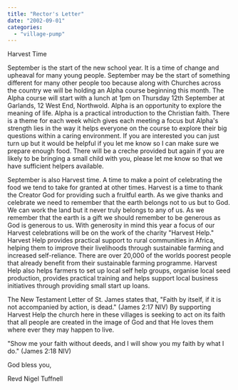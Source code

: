 ```yaml
---
title: "Rector's Letter"
date: "2002-09-01"
categories: 
  - "village-pump"
---
```


Harvest Time

September is the start of the new school year. It is a time of change and upheaval for many young people. September may be the start of something different for many other people too because along with Churches across the country we will be holding an Alpha course beginning this month. The Alpha course will start with a lunch at 1pm on Thursday 12th September at Garlands, 12 West End, Northwold. Alpha is an opportunity to explore the meaning of life. Alpha is a practical introduction to the Christian faith. There is a theme for each week which gives each meeting a focus but Alpha's strength lies in the way it helps everyone on the course to explore their big questions within a caring environment. If you are interested you can just turn up but it would be helpful if you let me know so I can make sure we prepare enough food. There will be a creche provided but again if you are likely to be bringing a small child with you, please let me know so that we have sufficient helpers available.

September is also Harvest time. A time to make a point of celebrating the food we tend to take for granted at other times. Harvest is a time to thank the Creator God for providing such a fruitful earth. As we give thanks and celebrate we need to remember that the earth belongs not to us but to God. We can work the land but it never truly belongs to any of us. As we remember that the earth is a gift we should remember to be generous as God is generous to us. With generosity in mind this year a focus of our Harvest celebrations will be on the work of the charity "Harvest Help." Harvest Help provides practical support to rural communities in Africa, helping them to improve their livelihoods through sustainable farming and increased self-reliance. There are over 20,000 of the worlds poorest people that already benefit from their sustainable farming programme. Harvest Help also helps farmers to set up local self help groups, organise local seed production, provides practical training and helps support local business initiatives through providing small start up loans.

The New Testament Letter of St. James states that, "Faith by itself, if it is not accompanied by action, is dead." (James 2:17 NIV) By supporting Harvest Help the church here in these villages is seeking to act on its faith that all people are created in the image of God and that He loves them where ever they may happen to live.

"Show me your faith without deeds, and I will show you my faith by what I do." (James 2:18 NIV)

God bless you,

Revd Nigel Tuffnell
